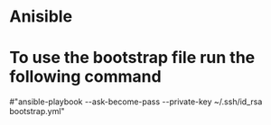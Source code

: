 # Anisible
# To use the bootstrap file run the following command
#"ansible-playbook --ask-become-pass --private-key ~/.ssh/id_rsa bootstrap.yml"
